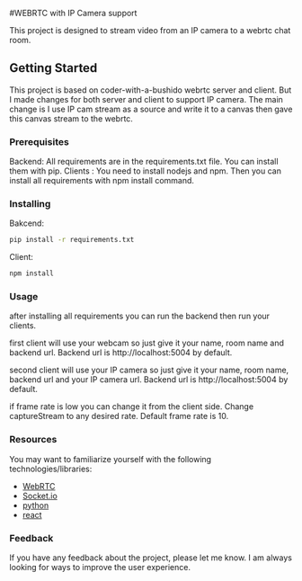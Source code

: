 #WEBRTC with IP Camera support

This project is designed to stream video from an IP camera to a webrtc chat room.

## Getting Started

This project is based on coder-with-a-bushido webrtc server and client. But I made changes for both server and client to support IP camera.
The main change is I use IP cam stream as a source and write it to a canvas then gave this canvas stream to the webrtc.

### Prerequisites

Backend: All requirements are in the requirements.txt file. You can install them with pip.
Clients : You need to install nodejs and npm. Then you can install all requirements with npm install command.

### Installing

Bakcend:

```bash
pip install -r requirements.txt
```

Client:

```bash
npm install
```

### Usage

after installing all requirements you can run the backend then run your clients.

first client will use your webcam so just give it your name, room name and backend url. Backend url is http://localhost:5004 by default.

second client will use your IP camera so just give it your name, room name, backend url and your IP camera url. Backend url is http://localhost:5004 by default.

if frame rate is low you can change it from the client side. Change captureStream to any desired rate. Default frame rate is 10.

### Resources

You may want to familiarize yourself with the following technologies/libraries:

- [WebRTC](https://webrtc.org/)
- [Socket.io](https://socket.io/)
- [python](https://www.python.org/)
- [react](https://reactjs.org/)

### Feedback

If you have any feedback about the project, please let me know. I am always looking for ways to improve the user experience.
